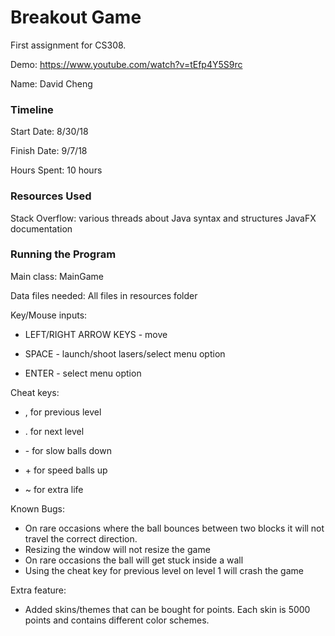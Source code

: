 Breakout Game
====

First assignment for CS308.

Demo: https://www.youtube.com/watch?v=tEfp4Y5S9rc

Name: David Cheng

### Timeline

Start Date: 8/30/18

Finish Date: 9/7/18

Hours Spent: 10 hours

### Resources Used

Stack Overflow: various threads about Java syntax and structures
JavaFX documentation

### Running the Program

Main class: MainGame

Data files needed: All files in resources folder

Key/Mouse inputs: 

* LEFT/RIGHT ARROW KEYS - move 

* SPACE - launch/shoot lasers/select menu option

* ENTER - select menu option

Cheat keys: 

* , for previous level

* . for next level

* \- for slow balls down

* \+ for speed balls up

* ~ for extra life

Known Bugs:

* On rare occasions where the ball bounces between two blocks it will not travel the correct direction.
* Resizing the window will not resize the game
* On rare occasions the ball will get stuck inside a wall
* Using the cheat key for previous level on level 1 will crash the game

Extra feature:
* Added skins/themes that can be bought for points. Each skin is 5000 points and contains different color schemes.


